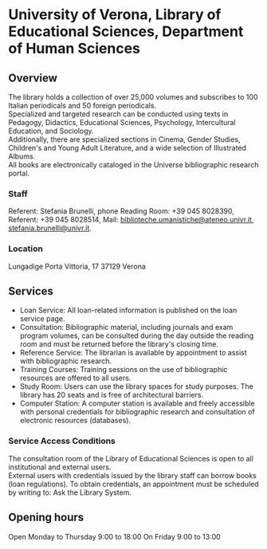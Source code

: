 # University of Verona, Library of Educational Sciences, Department of Human Sciences

## Overview
The library holds a collection of over 25,000 volumes and subscribes to 100 Italian periodicals and 50 foreign periodicals.  
Specialized and targeted research can be conducted using texts in Pedagogy, Didactics, Educational Sciences, Psychology, Intercultural Education, and Sociology.  
Additionally, there are specialized sections in Cinema, Gender Studies, Children's and Young Adult Literature, and a wide selection of Illustrated Albums.  
All books are electronically cataloged in the Universe bibliographic research portal.  

### Staff
Referent: Stefania Brunelli, phone Reading Room: +39 045 8028390, Referent: +39 045 8028514, Mail: biblioteche.umanistiche@ateneo.univr.it, stefania.brunelli@univr.it.

### Location
Lungadige Porta Vittoria, 17 37129 Verona

## Services
- Loan Service: All loan-related information is published on the loan service page.  
- Consultation: Bibliographic material, including journals and exam program volumes, can be consulted during the day outside the reading room and must be returned before the library's closing time.  
- Reference Service: The librarian is available by appointment to assist with bibliographic research.  
- Training Courses: Training sessions on the use of bibliographic resources are offered to all users.  
- Study Room: Users can use the library spaces for study purposes. The library has 20 seats and is free of architectural barriers.  
- Computer Station: A computer station is available and freely accessible with personal credentials for bibliographic research and consultation of electronic resources (databases).  

### Service Access Conditions  
The consultation room of the Library of Educational Sciences is open to all institutional and external users.  
External users with credentials issued by the library staff can borrow books (loan regulations). To obtain credentials, an appointment must be scheduled by writing to: Ask the Library System.  

## Opening hours
Open Monday to Thursday 9:00 to 18:00
On Friday 9:00 to 13:00